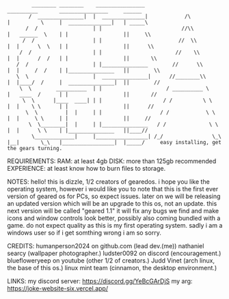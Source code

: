             ________ ________    ________________                           __________       ________________     ______
           /  _______________|  |  ______________|            /\           |          \     |  ______________|   | _____\
          /  /                  | |                          //\\          |   ______  \    | |                  ||     \\
         /  /                   | |                         //  \\         |  |      \  \   | |                  ||      \\
        /  /                    | |                        //    \\        |  |      /  /   | |                  ||       \\
       /  /                     | |_______________        //      \\       |  |     /  /    | |_______________   ||        \\
       \  \                     |  _______________|      //________\\      |  |____/  /     |  _______________|  ||        // 
        \  \        __________  | |                     / __________ \     |   ____  /      | |                  ||       //
         \  \      |____  ____| | |                    / /          \ \    |  |    \ \      | |                  ||      //
          \  \         |  |     | |                   / /            \ \   |  |     \ \     | |                  ||     //          
           \  \________|  |     | |_______________   / /              \ \  |  |      \ \    | |_______________   ||____//            
            \_____________|     |_________________| /_/                \_\ |__|       \_\   |_________________|  |_____/     easy installing, get the gears turning.







REQUIREMENTS: 
RAM: at least 4gb
DISK: more than 125gb recommended   
EXPERIENCE: at least know how to burn files to storage.

NOTES:
hello! this is dizzle, 1/2 creators of gearedos. i hope you like the operating system, however i would like you to note that this is the first ever version of geared os
for PCs, so expect issues. later on we will be releasing an updated version which will be an upgrade to this os, not an update. this next version will be called "geared
1.1" it will fix any bugs we find and make icons and window controls look better, possibly also coming bundled with a game. do not expect quality as this is my first 
operating system. sadly i am a windows user so if i get somthing wrong i am so sorry.

CREDITS:
humanperson2024 on github.com (lead dev.(me))
nathaniel searcy (wallpaper photographer.)
ludster0092 on discord (encouragement.)
bluefloweryeep on youtube (other 1/2 of creators.)
Judd Vinet (arch linux, the base of this os.)
linux mint team (cinnamon, the desktop environment.)


LINKS:
my discord server: https://discord.gg/YeBcGArDjS
my arg: https://joke-website-six.vercel.app/
